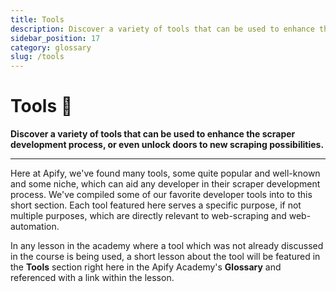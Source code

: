 ```yaml
---
title: Tools
description: Discover a variety of tools that can be used to enhance the scraper development process, or even unlock doors to new scraping possibilities.
sidebar_position: 17
category: glossary
slug: /tools
---
```


# [](#tools) Tools 🔧

**Discover a variety of tools that can be used to enhance the scraper development process, or even unlock doors to new scraping possibilities.**

---

Here at Apify, we've found many tools, some quite popular and well-known and some niche, which can aid any developer in their scraper development process. We've compiled some of our favorite developer tools into to this short section. Each tool featured here serves a specific purpose, if not multiple purposes, which are directly relevant to web-scraping and web-automation.

In any lesson in the academy where a tool which was not already discussed in the course is being used, a short lesson about the tool will be featured in the **Tools** section right here in the Apify Academy's **Glossary** and referenced with a link within the lesson.
